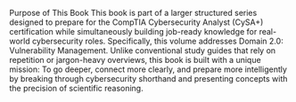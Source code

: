 Purpose of This Book
This book is part of a larger structured series designed to prepare for the CompTIA Cybersecurity Analyst (CySA+)
certification while simultaneously building job-ready knowledge for real-world cybersecurity roles. Specifically, this
volume addresses Domain 2.0: Vulnerability Management.
Unlike conventional study guides that rely on repetition or jargon-heavy overviews, this book is built with a unique
mission:
To go deeper, connect more clearly, and prepare more intelligently by breaking through cybersecurity shorthand
and presenting concepts with the precision of scientific reasoning.
